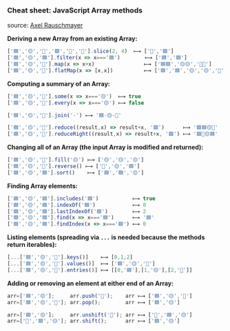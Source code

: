 ### Cheat sheet: JavaScript Array methods

source: [Axel Rauschmayer](https://gist.github.com/rauschma/6cdeb4af7586aa03baed2f925e0a084b)

**Deriving a new Array from an existing Array:**

```js
['🟦','🟡','🔺','🟩','🛑','🔴'].slice(2, 4)  ⟼ ['🔺','🟩']
['🟦','🟡','🟦'].filter(x => x==='🟦')        ⟼ ['🟦','🟦']
['🟦','🟡','🔺'].map(x => x+x)                ⟼ ['🟦🟦','🟡🟡','🔺🔺']
['🟦','🟡','🔺'].flatMap(x => [x,x])          ⟼ ['🟦','🟦','🟡','🟡','🔺','🔺']
```

**Computing a summary of an Array:**

```js
['🟦','🟡','🔺'].some(x => x==='🟡')  ⟼ true
['🟦','🟡','🔺'].every(x => x==='🟡') ⟼ false

['🟦','🟡','🔺'].join('-') ⟼ '🟦-🟡-🔺'

['🟦','🟡','🔺'].reduce((result,x) => result+x, '🟩')      ⟼ '🟩🟦🟡🔺'
['🟦','🟡','🔺'].reduceRight((result,x) => result+x, '🟩') ⟼ '🟩🔺🟡🟦'
```

**Changing all of an Array (the input Array is modified and returned):**

```js
['🟦','🟡','🔺'].fill('🟡') ⟼ ['🟡','🟡','🟡']
['🟦','🟡','🔺'].reverse() ⟼ ['🔺','🟡','🟦']
['🟦','🟡','🟦'].sort()    ⟼ ['🟦','🟦','🟡']
```

**Finding Array elements:**

```js
['🟦','🟡','🟦'].includes('🟦')           ⟼ true
['🟦','🟡','🟦'].indexOf('🟦')            ⟼ 0
['🟦','🟡','🟦'].lastIndexOf('🟦')        ⟼ 2
['🟦','🟡','🟦'].find(x => x==='🟦')      ⟼ '🟦'
['🟦','🟡','🟦'].findIndex(x => x==='🟦') ⟼ 0
```

**Listing elements (spreading via `...` is needed because the methods return iterables):**

```js
[...['🟦','🟡','🔺'].keys()]    ⟼ [0,1,2]
[...['🟦','🟡','🔺'].values()]  ⟼ ['🟦','🟡','🔺']
[...['🟦','🟡','🔺'].entries()] ⟼ [[0,'🟦'],[1,'🟡'],[2,'🔺']]
```

**Adding or removing an element at either end of an Array:**

```js
arr=['🟦','🟡'];     arr.push('🔺');    arr ⟼ ['🟦','🟡','🔺']
arr=['🟦','🟡','🔺']; arr.pop();        arr ⟼ ['🟦','🟡']

arr=['🟦','🟡'];     arr.unshift('🔺'); arr ⟼ ['🔺','🟦','🟡']
arr=['🔺','🟦','🟡']; arr.shift();      arr ⟼ ['🟦','🟡']
```
